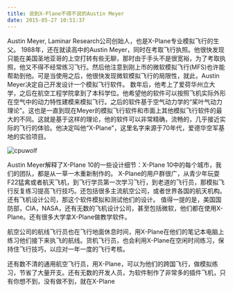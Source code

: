 ```yaml
---
title: 说到X-Plane不得不说的Austin Meyer
date: 2015-05-27 10:51:37
---
```


Austin Meyer, Laminar Research公司创始人，也是X-Plane专业模拟飞行的生父。
1988年，还在就读高中的Austin Meyer，同时在考取飞行执照。他很快发现只能在美国圣地亚哥的上空打转有些无聊，那时由于手头不是很宽裕，为了考取执照，他又不得不经常练习飞行。然后他注意到刚上市的微软模拟飞行(MFS)也许能帮助到他。可是当使用之后，他很快发现微软模拟飞行的局限性，就此，Austin Meyer决定自己开发设计一个模拟飞行软件。
数年后，他考上了爱荷华州立大学，之后在航空工程学院拿到了本科学位。他希望他的软件可以按照飞机实际外形在空气中的动力特性建模来模拟飞行。之后的软件基于空气动力学的“桨叶气动力理论”。这也是一直到现在Meyer的模拟飞行软件和市面上其他模拟飞行软件的最大的不同。这就是基于这样的理论，他的软件可以非常精确，流畅的，几乎接近实际的飞行的体验。他决定叫他“X-Plane"，这里名字来源于70年代，爱德华空军基地的实验项目。


![cpuwolf](/images/data/attachment/201505/27/185054acm5tyakm25rye25.jpg)


Austin Meyer解释了X-Plane 10的一些设计细节：X-Plane 10中的每个城市，我们的团队，都是从一草一木重新制作的。
X-Plane的用户群很广，从青少年玩耍F22猛禽或者航天飞机，到飞行学员第一次学习飞行，到老道的飞行员，那模拟飞行反复练习提高飞行技巧。还包括很多主流航空公司，或者世界各国的航天机构。还有飞机设计公司，那这个软件模拟和测试他们的设计。
值得一提的是，美国国防部，CIA，NASA，还有无数的飞机设计公司，甚至包括微软，他们都在使用X-Plane。还有很多大学拿X-Plane做教学软件。

航空公司的航线飞行员也在飞行地面休息时间，用X-Plane在他们的笔记本电脑上练习他们接下来执飞的航线。货机飞行员，也会利用X-Plane在空闲时间练习，保持住飞行技巧，以应对一年一度的飞行考核。

还有数不清的通用航空飞行员，用X-Plane，可以为他们的跨国飞行，做模拟练习，节省了大量开支。还有无数的开发人员，为软件制作了非常多的插件飞机，只有你想不到，没有做不到，就在X-Plane

